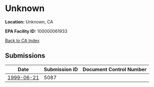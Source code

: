 # Unknown

**Location:** Unknown, CA

**EPA Facility ID:** 100000061933

[Back to CA Index](../../index.md)

## Submissions

| Date | Submission ID | Document Control Number |
|------|--------------|-------------------------|
| [1999-06-21](submissions/5087.md) | 5087 |  |
